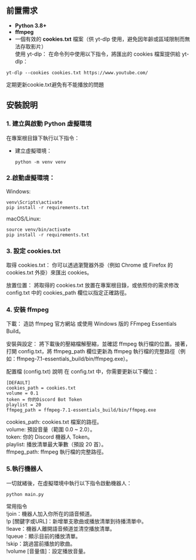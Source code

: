 ## 前置需求

- **Python 3.8+**  
- **ffmpeg**  
- 一個有效的 **cookies.txt** 檔案（供 yt-dlp 使用，避免因年齡或區域限制而無法存取影片）  
使用 yt-dlp：
在命令列中使用以下指令，將匯出的 cookies 檔案提供給 yt-dlp：
```
yt-dlp --cookies cookies.txt https://www.youtube.com/
```
定期更新cookie.txt避免有不能播放的問題
## 安裝說明

### 1. 建立與啟動 Python 虛擬環境

在專案根目錄下執行以下指令：

- 建立虛擬環境：
  ```
  python -m venv venv
  ```
### 2.啟動虛擬環境：
Windows:
```
venv\Scripts\activate
pip install -r requirements.txt
```
macOS/Linux:
```
source venv/bin/activate
pip install -r requirements.txt
```
### 3. 設定 cookies.txt
取得 cookies.txt：
你可以透過瀏覽器外掛（例如 Chrome 或 Firefox 的 cookies.txt 外掛）來匯出 cookies。

放置位置：
將取得的 cookies.txt 放置在專案根目錄，或依照你的需求修改 config.txt 中的 cookies_path 欄位以指定正確路徑。

### 4. 安裝 ffmpeg
下載：
造訪 ffmpeg 官方網站 或使用 Windows 版的 FFmpeg Essentials Build。

安裝與設定：
將下載後的壓縮檔解壓縮，並確認 ffmpeg 執行檔的位置。接著，打開 config.txt，將 ffmpeg_path 欄位更新為 ffmpeg 執行檔的完整路徑（例如：ffmpeg-7.1-essentials_build/bin/ffmpeg.exe）。

配置檔 (config.txt) 說明
在 config.txt 中，你需要更新以下欄位：
```
[DEFAULT]
cookies_path = cookies.txt
volume = 0.1
token = 你的Discord Bot Token
playlist = 20
ffmpeg_path = ffmpeg-7.1-essentials_build/bin/ffmpeg.exe
```  
cookies_path: cookies.txt 檔案的路徑。  
volume: 預設音量（範圍 0.0 ~ 2.0）。  
token: 你的 Discord 機器人 Token。  
playlist: 播放清單最大筆數（預設 20 首）。  
ffmpeg_path: ffmpeg 執行檔的完整路徑。  

### 5.執行機器人
一切就緒後，在虛擬環境中執行以下指令啟動機器人：
```
python main.py
```

常用指令  
!join：機器人加入你所在的語音頻道。  
!p [關鍵字或URL]：新增單支歌曲或播放清單到待播清單中。  
!leave：機器人離開語音頻道並清空播放清單。  
!queue：顯示目前的播放清單。  
!skip：跳過當前播放的歌曲。  
!volume [音量值]：設定播放音量。  
  
